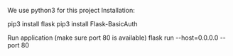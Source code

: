 We use python3 for this project
Installation:

pip3 install flask
pip3 install Flask-BasicAuth

Run application (make sure port 80 is available)
flask run --host=0.0.0.0 --port 80
